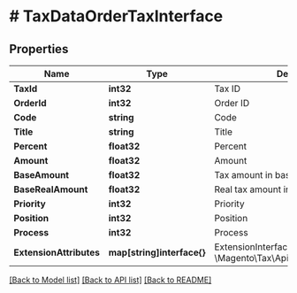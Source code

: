 # # TaxDataOrderTaxInterface


## Properties 


Name | Type | Description | Notes
------------ | ------------- | ------------- | -------------
**TaxId**| **int32** | Tax ID  | [optional]
**OrderId**| **int32** | Order ID  | [optional]
**Code**| **string** | Code  | [optional]
**Title**| **string** | Title  | [optional]
**Percent**| **float32** | Percent  |
**Amount**| **float32** | Amount  |
**BaseAmount**| **float32** | Tax amount in base currency  |
**BaseRealAmount**| **float32** | Real tax amount in base currency  |
**Priority**| **int32** | Priority  |
**Position**| **int32** | Position  |
**Process**| **int32** | Process  |
**ExtensionAttributes**| **map[string]interface{}** | ExtensionInterface class for @see \\Magento\\Tax\\Api\\Data\\OrderTaxInterface  | [optional]


[[Back to Model list]](../../README.md#models) [[Back to API list]](../../README.md#endpoints) [[Back to README]](../../README.md)

